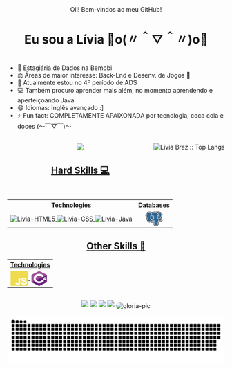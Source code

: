 <div align="center">
Oii! Bem-vindos ao meu GitHub!
<h1> Eu sou a Lívia 🌹o(〃＾▽＾〃)o🌹 <h1>
</div>
  
- 🎉 Estagiária de Dados na Bemobi
- ⚖ Áreas de maior interesse: Back-End e Desenv. de Jogos 🥰
- 🌱 Atualmente estou no 4º período de ADS
- 💻 Também procuro aprender mais além, no momento aprendendo e aperfeiçoando Java
- 😄 Idiomas: Inglês avançado :]
- ⚡ Fun fact: COMPLETAMENTE APAIXONADA por tecnologia, coca cola e doces (～￣▽￣)～

 ## 
  
<div align= "center">
  <a href="https://github.com/liviabraz">
  <img height="130em" src="https://github-readme-stats.vercel.app/api?username=liviabraz&show_icons=true&theme=github_dark&include_all_commits=true&count_private=true"/>
  <img style="float: right;" height="130em" src="https://github-readme-stats.vercel.app/api/top-langs/?username=liviabraz&langs_count=10&theme=github_dark&layout=compact&hide=jupyter%20notebook" alt="Lívia Braz :: Top Langs"/> 
</div>
  
  
 <div align="center">
  <h2> Hard Skills 💻</h2>
</div>

<div style="display: inline_block; align = center">
  <table align="center">
    <tr>
      <th> Technologies</th>
      <th> Databases </th>
    </tr>
    <tr>
      <td>       
        <img align="center" alt="Livia-HTML5" width="35" height="35" src="https://raw.githubusercontent.com/danielcranney/readme-generator/main/public/icons/skills/html5-colored.svg"/>
        <img align="center" alt="Livia-CSS" width="35" height="35" src="https://cdn.jsdelivr.net/gh/devicons/devicon/icons/css3/css3-original.svg"/>
        <img align="center" alt="Livia-Java" height="35" width="42" src="https://cdn.jsdelivr.net/gh/devicons/devicon/icons/java/java-original.svg" />
      </td>
      <td align="center"> 
        <img align="center" alt="Livia-PostgreSQL" height="35" width="42"  src="https://raw.githubusercontent.com/devicons/devicon/master/icons/postgresql/postgresql-original.svg">
      </td>
    </tr>
 </table> 
</div>

 <div align="center">
 <h2>Other Skills 🌟</h2>
 </div>
 
  <table align="center">
    <tr>
      <th> Technologies </th>     
    </tr>
    <tr>
      <td>
        <img align="center" alt="Livia-JS" height="35" width="42" src="https://raw.githubusercontent.com/devicons/devicon/master/icons/javascript/javascript-plain.svg"> 
       <img align="center" alt="Livia-C#" height="35" width="42" src="https://raw.githubusercontent.com/devicons/devicon/master/icons/csharp/csharp-original.svg">
      </td>
    </tr>
  </table>

          
</div>
  
 ##
 
<div align="center" style="display: inline_block">  
  <a href="https://instagram.com/mrslonli" target="_blank"><img src="https://img.shields.io/badge/-Instagram-%23E4405F?style=for-the-badge&logo=instagram&logoColor=white" target="_blank"></a>
  <a href="mailto:liviafariabraz282@gmail.com"><img src="https://img.shields.io/badge/-Gmail-%23333?style=for-the-badge&logo=gmail&logoColor=white" target="_blank"></a>
  <a href="https://www.linkedin.com/in/liviabraz/" target="_blank"><img src="https://img.shields.io/badge/-LinkedIn-%230077B5?style=for-the-badge&logo=linkedin&logoColor=white" target="_blank"></a> 
  <a href="https://open.spotify.com/user/oueukk72u79qtuhiayjhf0z6u?si=YQKvmWrURsur7a_hCD6_Sg&utm_source=copy-link" target="_blank"><img src="https://img.shields.io/badge/Spotify-1ED760?&style=for-the-badge&logo=spotify&logoColor=white" target="_blank"></a>
  <img align="center" alt="gloria-pic" height="200" style="border-radius:40px;" src="https://cdn.discordapp.com/attachments/1011449726106861608/1083363368313831514/28dc79fd-78cc-4ea9-b0ee-021a572ec889.png">
  
   ![snake gif](https://github.com/liviabraz/liviabraz/blob/output/github-contribution-grid-snake.svg)

</div>
 
  
  
  
